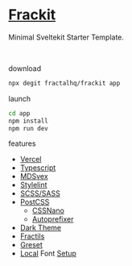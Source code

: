 # [Frackit](https://github.com/fractalhq/frackit)

Minimal Sveltekit Starter Template.

<br>

download

```bash
npx degit fractalhq/frackit app
```

launch

```bash
cd app
npm install
npm run dev
```

features

-   [Vercel](https://vercel.com)
-   [Typescript](https://www.typescriptlang.org)
-   [MDSvex](https://mdsvex.com)
-   [Stylelint](https://github.com/stylelint/stylelint)
-   [SCSS/SASS](https://sass-lang.com)
-   [PostCSS](https://postcss.org)
    -   [CSSNano](https://github.com/cssnano/cssnano)
    -   [Autoprefixer](https://github.com/postcss/autoprefixer)
-   [Dark Theme](https://github.com/fractalhq/#ThemeToggle)
-   [Fractils](https://github.com/fractalhq/fractils)
-   [Greset](https://github.com/ghostdevv/greset)
-   [Local](https://github.com/FractalHQ/frackit/tree/main/static/fonts) Font [Setup](https://github.com/FractalHQ/frackit/blob/main/src/styles/app.scss#L4-L24)
